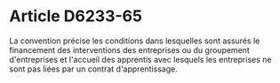 # Article D6233-65

  
La convention précise les conditions dans lesquelles sont assurés le financement des interventions des entreprises ou du groupement d'entreprises et l'accueil des apprentis avec lesquels les entreprises ne sont pas liées par un contrat d'apprentissage.